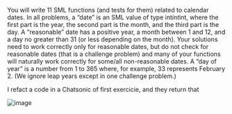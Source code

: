 You will write 11 SML functions (and tests for them) related to calendar dates. In all problems, a “date”
is an SML value of type int*int*int, where the first part is the year, the second part is the month, and
the third part is the day. A “reasonable” date has a positive year, a month between 1 and 12, and a day no
greater than 31 (or less depending on the month). Your solutions need to work correctly only for reasonable
dates, but do not check for reasonable dates (that is a challenge problem) and many of your functions will
naturally work correctly for some/all non-reasonable dates. A “day of year” is a number from 1 to 365
where, for example, 33 represents February 2. (We ignore leap years except in one challenge problem.)



I refact a code in a Chatsonic of first exercicie, and they return that

![image](https://user-images.githubusercontent.com/58439854/214064733-6943b616-6412-4b8c-8068-8c61c1822de2.png)